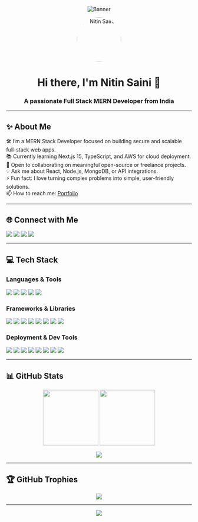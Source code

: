 <!-- Header Banner (Optional - Replace with your own hosted banner) -->
<p align="center">
  <img src="https://i.imgur.com/F8bWQdO.png" alt="Banner" />
</p>

<!-- Profile Picture (Optional - Replace with your GitHub profile image link) -->
<p align="center">
  <img src="https://avatars.githubusercontent.com/u/12345678?v=4" width="120" alt="Nitin Saini" style="border-radius: 50%;" />
</p>

<h1 align="center">Hi there, I'm Nitin Saini 👋</h1>
<h3 align="center">A passionate Full Stack MERN Developer from India</h3>

---

## ✨ About Me

🛠️ I’m a MERN Stack Developer focused on building secure and scalable full-stack web apps.  
📚 Currently learning Next.js 15, TypeScript, and AWS for cloud deployment.  
🤝 Open to collaborating on meaningful open-source or freelance projects.  
💡 Ask me about React, Node.js, MongoDB, or API integrations.  
⚡ Fun fact: I love turning complex problems into simple, user-friendly solutions.  
📫 How to reach me: [Portfolio](https://personal-portfolio-nitin-saini.vercel.app/)

---

## 🌐 Connect with Me

<p align="left">
  <a href="https://discord.com/invite/nitin_saini" target="_blank"><img src="https://img.shields.io/badge/Discord-7289DA?style=for-the-badge&logo=discord&logoColor=white" /></a>
  <a href="https://www.instagram.com/nitin.saini.07" target="_blank"><img src="https://img.shields.io/badge/Instagram-E4405F?style=for-the-badge&logo=instagram&logoColor=white" /></a>
  <a href="https://www.linkedin.com/in/nitin-saini-64b454237" target="_blank"><img src="https://img.shields.io/badge/LinkedIn-0077B5?style=for-the-badge&logo=linkedin&logoColor=white" /></a>
  <a href="mailto:saini00nitin@gmail.com"><img src="https://img.shields.io/badge/Gmail-D14836?style=for-the-badge&logo=gmail&logoColor=white" /></a>
</p>

---

## 💻 Tech Stack

### Languages & Tools

<p>
  <img src="https://img.shields.io/badge/JavaScript-F7DF1E?style=for-the-badge&logo=javascript&logoColor=black" />
  <img src="https://img.shields.io/badge/C++-00599C?style=for-the-badge&logo=c%2B%2B&logoColor=white" />
  <img src="https://img.shields.io/badge/Python-3670A0?style=for-the-badge&logo=python&logoColor=ffdd54" />
  <img src="https://img.shields.io/badge/HTML5-E34F26?style=for-the-badge&logo=html5&logoColor=white" />
  <img src="https://img.shields.io/badge/CSS3-1572B6?style=for-the-badge&logo=css3&logoColor=white" />
</p>

### Frameworks & Libraries

<p>
  <img src="https://img.shields.io/badge/React-20232A?style=for-the-badge&logo=react&logoColor=61DAFB" />
  <img src="https://img.shields.io/badge/Next.js-000000?style=for-the-badge&logo=next.js&logoColor=white" />
  <img src="https://img.shields.io/badge/Node.js-6DA55F?style=for-the-badge&logo=node.js&logoColor=white" />
  <img src="https://img.shields.io/badge/Express.js-404d59?style=for-the-badge&logo=express&logoColor=white" />
  <img src="https://img.shields.io/badge/MongoDB-4EA94B?style=for-the-badge&logo=mongodb&logoColor=white" />
  <img src="https://img.shields.io/badge/TailwindCSS-38B2AC?style=for-the-badge&logo=tailwind-css&logoColor=white" />
  <img src="https://img.shields.io/badge/Bootstrap-8511FA?style=for-the-badge&logo=bootstrap&logoColor=white" />
  <img src="https://img.shields.io/badge/JWT-black?style=for-the-badge&logo=JSON%20web%20tokens" />
</p>

### Deployment & Dev Tools

<p>
  <img src="https://img.shields.io/badge/Vercel-000?style=for-the-badge&logo=vercel&logoColor=white" />
  <img src="https://img.shields.io/badge/Netlify-00C7B7?style=for-the-badge&logo=netlify&logoColor=white" />
  <img src="https://img.shields.io/badge/Firebase-ffca28?style=for-the-badge&logo=firebase&logoColor=white" />
  <img src="https://img.shields.io/badge/Render-46E3B7?style=for-the-badge&logo=render&logoColor=white" />
  <img src="https://img.shields.io/badge/NPM-CB3837?style=for-the-badge&logo=npm&logoColor=white" />
  <img src="https://img.shields.io/badge/Postman-FF6C37?style=for-the-badge&logo=postman&logoColor=white" />
  <img src="https://img.shields.io/badge/Git-F05033?style=for-the-badge&logo=git&logoColor=white" />
  <img src="https://img.shields.io/badge/GitHub-181717?style=for-the-badge&logo=github&logoColor=white" />
</p>

---

## 📊 GitHub Stats

<p align="center">
  <img src="https://github-readme-stats.vercel.app/api?username=Nitinsaini-7&theme=github_dark&hide_border=true&show_icons=true" height="150" />
  <img src="https://github-readme-stats.vercel.app/api/top-langs/?username=Nitinsaini-7&theme=github_dark&hide_border=true&layout=compact" height="150" />
</p>

<p align="center">
  <img src="https://nirzak-streak-stats.vercel.app/?user=Nitinsaini-7&theme=github_dark&hide_border=true" />
</p>

---

## 🏆 GitHub Trophies

<p align="center">
  <img src="https://github-profile-trophy.vercel.app/?username=Nitinsaini-7&theme=radical&no-frame=false&no-bg=true&margin-w=4" />
</p>

---

<p align="center">
  <img src="https://visitcount.itsvg.in/api?id=Nitinsaini-7&icon=0&color=0" />
</p>

<!-- Proudly created with GPRM ( https://gprm.itsvg.in ) -->
